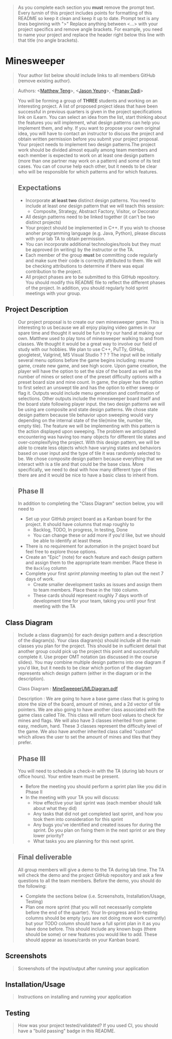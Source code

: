 > As you complete each section you **must** remove the prompt text. Every *turnin* of this project includes points for formatting of this README so keep it clean and keep it up to date. 
 > Prompt text is any lines beginning with "\>"
 > Replace anything between \<...\> with your project specifics and remove angle brackets. For example, you need to name your project and replace the header right below this line with that title (no angle brackets). 
# Minesweeper
 > Your author list below should include links to all members GitHub (remove existing author).
 
 > Authors: \<[Matthew Teng](https://github.com/mteng008)\>, \<[Jason Yeung](https://github.com/yeungjason12)\>, \<[Pranav Dadi](https://github.com/Dadipranav)\>
 
 > You will be forming a group of **THREE** students and working on an interesting project. A list of proposed project ideas that have been successful in previous quarters is given in the project specifications link on iLearn. You can select an idea from the list, start thinking about the features you will implement, what design patterns can help you implement them, and why. If you want to propose your own original idea, you will have to contact an instructor to discuss the project and obtain written permission before you submit your project proposal. Your project needs to implement two design patterns.The project work should be divided almost equally among team members and each member is expected to work on at least one design pattern (more than one partner may work on a pattern) and some of its test cases. You can of course help each other, but it needs to be clear who will be responsible for which patterns and for which features.
 
 > ## Expectations
 > * Incorporate **at least two** distinct design patterns. You need to include at least *one* design pattern that we will teach this session:
 >   * Composite, Strategy, Abstract Factory, Visitor, or Decorator
 > * All design patterns need to be linked together (it can't be two distinct projects)
 > * Your project should be implemented in C++. If you wish to choose anoher programming language (e.g. Java, Python), please discuss with your lab TA to obtain permission.
 > * You can incorporate additional technologies/tools but they must be approved (in writing) by the instructor or the TA.
 > * Each member of the group **must** be committing code regularly and make sure their code is correctly attributed to them. We will be checking attributions to determine if there was equal contribution to the project.
> * All project phases are to be submitted to this GitHub repository. You should modify this README file to reflect the different phases of the project. In addition, you should regularly hold sprint meetings with your group.

## Project Description
 > Our project proposal is to create our own minesweeper game. This is interesting to us because we all enjoy playing video games in our spare time and thought it would be fun to try our hand at making our own. Matthew used to play tons of minesweeper walking to and from classes. We thought it would be a great way to involve our field of study with our hobbies. We plan to use C++, PuTTy, GitHub, googletest, Valgrind, MS Visual Studio ? ? ? The input will be initially several menu options before the game begins including: resume game, create new game, and see high score. Upon game creation, the player will have the option to set the size of the board as well as the number of mines or select one of the preset difficulty options with a preset board size and mine count. In game, the player has the option to first select an unswept tile and has the option to either sweep or flag it. Outputs would include menu generation and confirmation of selections. Other outputs include the minesweeper board itself and the board state following player input. the two design patterns we will be using are composite and state design patterns. We chose state design pattern because tile behavior upon sweeping would vary depending on the internal state of the tile(mine tile, number tile, empty tile). The feature we will be implementing with this pattern is the action displayed upon sweeping. The problem we anticipated encountering was having too many objects for different tile states and over-complexifying the project. With this design pattern, we will be able to create less objects which have varying states and behaviors based on user input and the type of tile it was randomly selected to be. We chose composite design pattern because everything that we interact with is a tile and that could be the base class. More specifically, we need to deal with how many different type of tiles there are and it would be nice to have a basic class to inherit from.

 > ## Phase II
 > In addition to completing the "Class Diagram" section below, you will need to 
 > * Set up your GitHub project board as a Kanban board for the project. It should have columns that map roughly to 
 >   * Backlog, TODO, In progress, In testing, Done
 >   * You can change these or add more if you'd like, but we should be able to identify at least these.
 > * There is no requirement for automation in the project board but feel free to explore those options.
 > * Create an "Epic" (note) for each feature and each design pattern and assign them to the appropriate team member. Place these in the `Backlog` column
 > * Complete your first *sprint planning* meeting to plan out the next 7 days of work.
 >   * Create smaller development tasks as issues and assign them to team members. Place these in the `TODO` column.
 >   * These cards should represent roughly 7 days worth of development time for your team, taking you until your first meeting with the TA
## Class Diagram
 > Include a class diagram(s) for each design pattern and a description of the diagram(s). Your class diagram(s) should include all the main classes you plan for the project. This should be in sufficient detail that another group could pick up the project this point and successfully complete it. Use proper OMT notation (as discussed in the course slides). You may combine multiple design patterns into one diagram if you'd like, but it needs to be clear which portion of the diagram represents which design pattern (either in the diagram or in the description). 
 > 
 >Class Diagram : [MineSweeperUMLDiagram.pdf](https://github.com/cs100/final-project-mteng008_jyeun018_pdadi001-clowntown/files/6445202/MineSweeperUMLDiagram.pdf)

 > Description : We are going to have a base game class that is going to store the size of the board, amount of mines, and a 2d vector of tile pointers. We are also going to have another class associated with the game class called Tile. This class will return bool values to check for mines and flags. We will also have 3 classes inherited from game: easy, medium, hard. These 3 classes represent the difficulty level of the game. We also have another inherited class called "custom" which allows the user to set the amount of mines and tiles that they prefer.

 
 > ## Phase III
 > You will need to schedule a check-in with the TA (during lab hours or office hours). Your entire team must be present. 
 > * Before the meeting you should perform a sprint plan like you did in Phase II
 > * In the meeting with your TA you will discuss: 
 >   - How effective your last sprint was (each member should talk about what they did)
 >   - Any tasks that did not get completed last sprint, and how you took them into consideration for this sprint
 >   - Any bugs you've identified and created issues for during the sprint. Do you plan on fixing them in the next sprint or are they lower priority?
 >   - What tasks you are planning for this next sprint.

 > ## Final deliverable
 > All group members will give a demo to the TA during lab time. The TA will check the demo and the project GitHub repository and ask a few questions to all the team members. 
 > Before the demo, you should do the following:
 > * Complete the sections below (i.e. Screenshots, Installation/Usage, Testing)
 > * Plan one more sprint (that you will not necessarily complete before the end of the quarter). Your In-progress and In-testing columns should be empty (you are not doing more work currently) but your TODO column should have a full sprint plan in it as you have done before. This should include any known bugs (there should be some) or new features you would like to add. These should appear as issues/cards on your Kanban board. 
 
 ## Screenshots
 > Screenshots of the input/output after running your application
 ## Installation/Usage
 > Instructions on installing and running your application
 ## Testing
 > How was your project tested/validated? If you used CI, you should have a "build passing" badge in this README.
 
